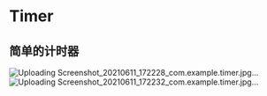 # Timer
## 简单的计时器
![Uploading Screenshot_20210611_172228_com.example.timer.jpg…]()
![Uploading Screenshot_20210611_172232_com.example.timer.jpg…]()
